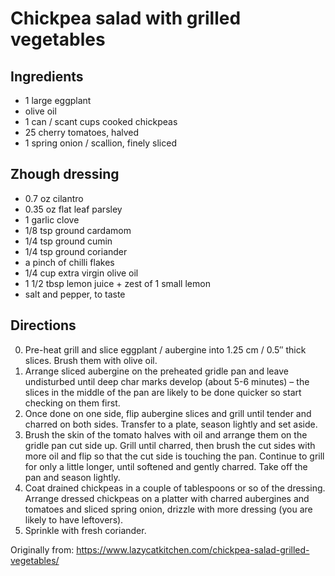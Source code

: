 Chickpea salad with grilled vegetables
=========

Ingredients
-----------
 * 1 large eggplant
 * olive oil
 * 1 can / scant cups cooked chickpeas
 * 25 cherry tomatoes, halved
 * 1 spring onion / scallion, finely sliced

Zhough dressing
-----------
 * 0.7 oz cilantro
 * 0.35 oz flat leaf parsley
 * 1 garlic clove
 * 1/8 tsp ground cardamom
 * 1/4 tsp ground cumin
 * 1/4 tsp ground coriander
 * a pinch of chilli flakes
 * 1/4 cup extra virgin olive oil
 * 1 1/2 tbsp lemon juice + zest of 1 small lemon
 * salt and pepper, to taste

Directions
---------
 0. Pre-heat grill and slice eggplant / aubergine into 1.25 cm / 0.5″ thick slices. Brush them with olive oil.
 0. Arrange sliced aubergine on the preheated gridle pan and leave undisturbed until deep char marks develop (about 5-6 minutes) – the slices in the middle of the pan are likely to be done quicker so start checking on them first.
 0. Once done on one side, flip aubergine slices and grill until tender and charred on both sides. Transfer to a plate, season lightly and set aside.
 0. Brush the skin of the tomato halves with oil and arrange them on the gridle pan cut side up. Grill until charred, then brush the cut sides with more oil and flip so that the cut side is touching the pan. Continue to grill for only a little longer, until softened and gently charred. Take off the pan and season lightly.
 0. Coat drained chickpeas in a couple of tablespoons or so of the dressing. Arrange dressed chickpeas on a platter with charred aubergines and tomatoes and sliced spring onion, drizzle with more dressing (you are likely to have leftovers).
 0. Sprinkle with fresh coriander.

Originally from:
  https://www.lazycatkitchen.com/chickpea-salad-grilled-vegetables/
